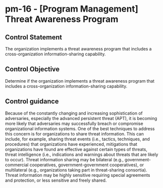 # pm-16 - \[Program Management\] Threat Awareness Program

## Control Statement

The organization implements a threat awareness program that includes a cross-organization information-sharing capability.

## Control Objective

Determine if the organization implements a threat awareness program that includes a cross-organization information-sharing capability.

## Control guidance

Because of the constantly changing and increasing sophistication of adversaries, especially the advanced persistent threat (APT), it is becoming more likely that adversaries may successfully breach or compromise organizational information systems. One of the best techniques to address this concern is for organizations to share threat information. This can include, for example, sharing threat events (i.e., tactics, techniques, and procedures) that organizations have experienced, mitigations that organizations have found are effective against certain types of threats, threat intelligence (i.e., indications and warnings about threats that are likely to occur). Threat information sharing may be bilateral (e.g., government-commercial cooperatives, government-government cooperatives), or multilateral (e.g., organizations taking part in threat-sharing consortia). Threat information may be highly sensitive requiring special agreements and protection, or less sensitive and freely shared.
